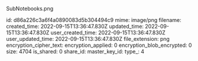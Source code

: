 SubNotebooks.png

id: d86a226c3a6f4a0890083d5b304494c9
mime: image/png
filename: 
created_time: 2022-09-15T13:36:47.830Z
updated_time: 2022-09-15T13:36:47.830Z
user_created_time: 2022-09-15T13:36:47.830Z
user_updated_time: 2022-09-15T13:36:47.830Z
file_extension: png
encryption_cipher_text: 
encryption_applied: 0
encryption_blob_encrypted: 0
size: 4704
is_shared: 0
share_id: 
master_key_id: 
type_: 4